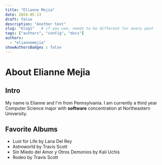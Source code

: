```yaml
---
title: "Elianne Mejia"
date: 2024-05-13
draft: false
description: "Another test"
slug: "blog1"   # if you use, needs to be different for every post
tags: ["authors", "config", "docs"]
authors:
  - "eliannemejia"
showAuthorsBadges : false
---
```


# About Elianne Mejia

## Intro 
My name is Elianne and I'm from Pennsylvania. I am currently a third year Computer Science major with **software** concentration at Northeastern University. 

## Favorite Albums 
- Lust for Life by Lana Del Rey
- Astroworld by Travis Scott
- Sin Miedo del Amor y Otros Demonios by Kali Uchis
- Rodeo by Travis Scott


